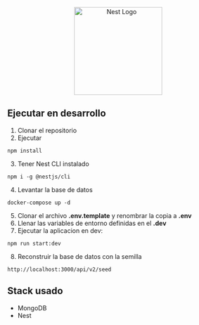 <p align="center">
  <a href="http://nestjs.com/" target="blank"><img src="https://nestjs.com/img/logo-small.svg" width="200" alt="Nest Logo" /></a>
</p>

## Ejecutar en desarrollo

1. Clonar el repositorio
2. Ejecutar

```
npm install
```
3. Tener Nest CLI instalado

```
npm i -g @nestjs/cli
```

4. Levantar la base de datos

```
docker-compose up -d
```
5. Clonar el archivo __.env.template__ y renombrar la copia a __.env__
6. Llenar las variables de entorno definidas en el __.dev__
7. Ejecutar la aplicacion en dev:
```
npm run start:dev
```
8. Reconstruir la base de datos con la semilla
```
http://localhost:3000/api/v2/seed
```
## Stack usado
* MongoDB
* Nest
